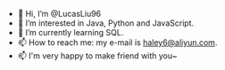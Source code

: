 - 👋 Hi, I’m @LucasLiu96
- 👀 I’m interested in Java, Python and JavaScript.
- 🌱 I’m currently learning SQL.
- 📫 How to reach me: my e-mail is haley6@aliyun.com.
- 📫 I'm very happy to make friend with you~
<!---
LucasLiu96/LucasLiu96 is a ✨ special ✨ repository because its `README.md` (this file) appears on your GitHub profile.
You can click the Preview link to take a look at your changes.
--->
